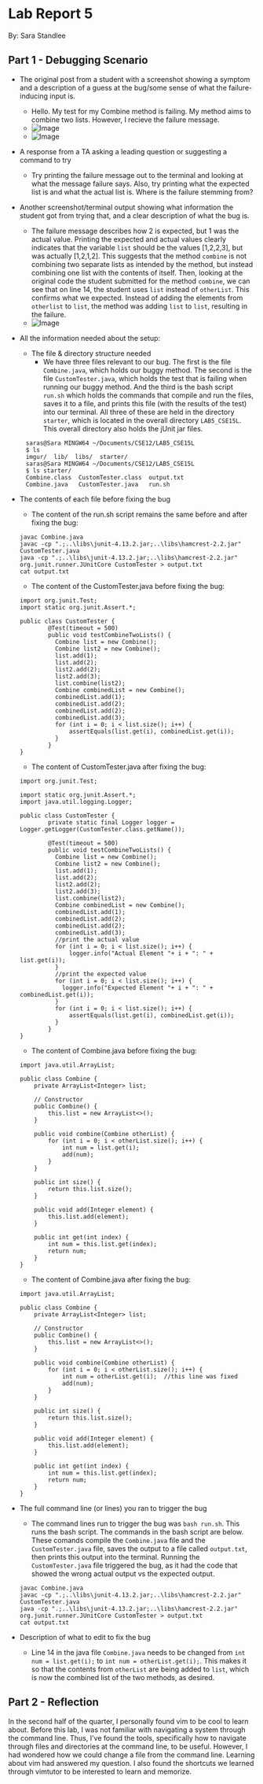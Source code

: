 # Lab Report 5
By: Sara Standlee
## Part 1 - Debugging Scenario
* The original post from a student with a screenshot showing a symptom and a description of a guess at the bug/some sense of what the failure-inducing input is.
   * Hello. My test for my Combine method is failing. My method aims to combine two lists. However, I recieve the failure message. 
   * ![Image](Lab5CombineMethodScreenshot.png)
   * ![Image](Failures.png)


* A response from a TA asking a leading question or suggesting a command to try
  * Try printing the failure message out to the terminal and looking at what the message failure says. Also, try printing what the expected list is and what the actual list is. Where is the failure stemming from?

* Another screenshot/terminal output showing what information the student got from trying that, and a clear description of what the bug is.
   * The failure message describes how 2 is expected, but 1 was the actual value. Printing the expected and actual values clearly indicates that the variable `list` should be the values [1,2,2,3], but was actually [1,2,1,2]. This suggests that the method `combine` is not combining two separate lists as intended by the method, but instead combining one list with the contents of itself. Then, looking at the original code the student submitted for the method `combine`, we can see that on line 14, the student uses `list` instead of `otherList`. This confirms what we expected. Instead of adding the elements from `otherlist` to `list`, the method was adding `list` to `list`, resulting in the failure. 
   * ![Image](FurtherInfo.png)

* All the information needed about the setup:
  * The file & directory structure needed
    * We have three files relevant to our bug. The first is the file `Combine.java`, which holds our buggy method. The second is the file `CustomTester.java`, which holds the test that is failing when running our buggy method. And the third is the bash script `run.sh` which holds the commands that compile and run the files, saves it to a file, and prints this file (with the results of the test) into our terminal. All three of these are held in the directory `starter`, which is located in the overall directory `LAB5_CSE15L`. This overall directory also holds the jUnit jar files.
```
     saras@Sara MINGW64 ~/Documents/CSE12/LAB5_CSE15L
     $ ls
     imgur/  lib/  libs/  starter/  
     saras@Sara MINGW64 ~/Documents/CSE12/LAB5_CSE15L
     $ ls starter/
     Combine.class  CustomTester.class  output.txt
     Combine.java   CustomTester.java   run.sh
```
  * The contents of each file before fixing the bug
     * The content of the run.sh script remains the same before and after fixing the bug:
    ```
    javac Combine.java
    javac -cp ".;..\libs\junit-4.13.2.jar;..\libs\hamcrest-2.2.jar" CustomTester.java
    java -cp ".;..\libs\junit-4.13.2.jar;..\libs\hamcrest-2.2.jar" org.junit.runner.JUnitCore CustomTester > output.txt
    cat output.txt
    ```
     * The content of the CustomTester.java before fixing the bug:
    ```
    import org.junit.Test;
    import static org.junit.Assert.*;
     
    public class CustomTester {
            @Test(timeout = 500)
            public void testCombineTwoLists() {
              Combine list = new Combine();
              Combine list2 = new Combine();
              list.add(1);
              list.add(2);
              list2.add(2);
              list2.add(3);
              list.combine(list2);
              Combine combinedList = new Combine();
              combinedList.add(1);
              combinedList.add(2);
              combinedList.add(2);
              combinedList.add(3);
              for (int i = 0; i < list.size(); i++) {
                  assertEquals(list.get(i), combinedList.get(i));
              }
            }      
    }
    ```
     * The content of CustomTester.java after fixing the bug:
     ```
     import org.junit.Test;
     
     import static org.junit.Assert.*;
     import java.util.logging.Logger;
     
     public class CustomTester {
             private static final Logger logger = Logger.getLogger(CustomTester.class.getName());
     
             @Test(timeout = 500)
             public void testCombineTwoLists() {
               Combine list = new Combine();
               Combine list2 = new Combine();
               list.add(1);
               list.add(2);
               list2.add(2);
               list2.add(3);
               list.combine(list2);
               Combine combinedList = new Combine();
               combinedList.add(1);
               combinedList.add(2);
               combinedList.add(2);
               combinedList.add(3);
               //print the actual value
               for (int i = 0; i < list.size(); i++) { 
                   logger.info("Actual Element "+ i + ": " + list.get(i));
               }
               //print the expected value
               for (int i = 0; i < list.size(); i++) {
                 logger.info("Expected Element "+ i + ": " + combinedList.get(i));
               } 
               for (int i = 0; i < list.size(); i++) {
                   assertEquals(list.get(i), combinedList.get(i));
               }
             }     
     }
     ```
     * The content of Combine.java before fixing the bug:
     ```      
     import java.util.ArrayList;
     
     public class Combine {
         private ArrayList<Integer> list;  
     
         // Constructor
         public Combine() {
             this.list = new ArrayList<>();
         }
     
         public void combine(Combine otherList) {
             for (int i = 0; i < otherList.size(); i++) {
                 int num = list.get(i);
                 add(num);
             }
         }
     
         public int size() {
             return this.list.size();
         }
     
         public void add(Integer element) {
             this.list.add(element);
         }
     
         public int get(int index) {
             int num = this.list.get(index);
             return num;
         }
     }
     ```
     * The content of Combine.java after fixing the bug:
     ```     
     import java.util.ArrayList;
     
     public class Combine {
         private ArrayList<Integer> list;  
     
         // Constructor
         public Combine() {
             this.list = new ArrayList<>();
         }
     
         public void combine(Combine otherList) {
             for (int i = 0; i < otherList.size(); i++) {
                 int num = otherList.get(i);  //this line was fixed
                 add(num);
             }
         }
     
         public int size() {
             return this.list.size();
         }
     
         public void add(Integer element) {
             this.list.add(element);
         }
     
         public int get(int index) {
             int num = this.list.get(index);
             return num;
         }
     }
     ```

  * The full command line (or lines) you ran to trigger the bug
    * The command lines run to trigger the bug was `bash run.sh`. This runs the bash script. The commands in the bash script are below. These comands compile the `Combine.java` file and the `CustomTester.java` file, saves the output to a file called `output.txt`, then prints this output into the terminal. Running the `CustomTester.java` file triggered the bug, as it had the code that showed the wrong actual output vs the expected output.
    ```
    javac Combine.java
    javac -cp ".;..\libs\junit-4.13.2.jar;..\libs\hamcrest-2.2.jar" CustomTester.java
    java -cp ".;..\libs\junit-4.13.2.jar;..\libs\hamcrest-2.2.jar" org.junit.runner.JUnitCore CustomTester > output.txt
    cat output.txt
    ```

  * Description of what to edit to fix the bug
     * Line 14 in the java file `Combine.java` needs to be changed from `int num = list.get(i);` to `int num = otherList.get(i);`. This makes it so that the contents from `otherList` are being added to `list`, which is now the combined list of the two methods, as desired. 




## Part 2 - Reflection
In the second half of the quarter, I personally found vim to be cool to learn about. Before this lab, I was not familiar with navigating a system through the command line. Thus, I've found the tools, specifically how to navigate through files and directories at the command line, to be useful. However, I had wondered how we could change a file from the command line. Learning about vim had answered my question. I also found the shortcuts we learned through vimtutor to be interested to learn and memorize. 
